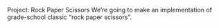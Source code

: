 Project: Rock Paper Scissors
We’re going to make an implementation of grade-school classic “rock paper scissors”.